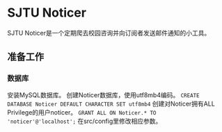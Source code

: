 # SJTU Noticer
SJTU Noticer是一个定期爬去校园咨询并向订阅者发送邮件通知的小工具。

## 准备工作
### 数据库
安装MySQL数据库。
创建Noticer数据库，使用utf8mb4编码。
`CREATE DATABASE Noticer DEFAULT CHARACTER SET utf8mb4`
创建对Noticer拥有ALL Privilege的用户noticer。
`GRANT ALL ON Noticer.* TO 'noticer'@'localhost';`
在src/config里修改相应参数。
